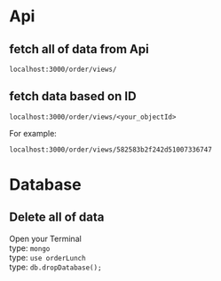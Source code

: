 # Api
## fetch all of data from Api
```
localhost:3000/order/views/
```
## fetch data based on ID
```
localhost:3000/order/views/<your_objectId>
```
For example: 
```
localhost:3000/order/views/582583b2f242d51007336747
```

# Database
## Delete all of data
Open your Terminal
<br>
type: ```mongo```
<br>
type: ```use orderLunch```
<br>
type: ```db.dropDatabase();```
